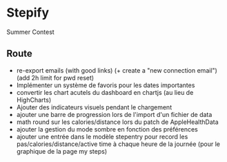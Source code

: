 # Stepify
Summer Contest
## Route
- re-export emails (with good links) (+ create a "new connection email")(add 2h limit for pwd reset)
- Implémenter un système de favoris pour les dates importantes
- convertir les chart acutels du dashboard en chartjs (au lieu de HighCharts)
- Ajouter des indicateurs visuels pendant le chargement
- ajouter une barre de progression lors de l'import d'un fichier de data
- math round sur les calories/distance lors du patch de AppleHealthData
- ajouter la gestion du mode sombre en fonction des préférences
- ajouter une entrée dans le modèle stepentry pour record les pas/calories/distance/active time à chaque heure de la journée (pour le graphique de la page my steps)

